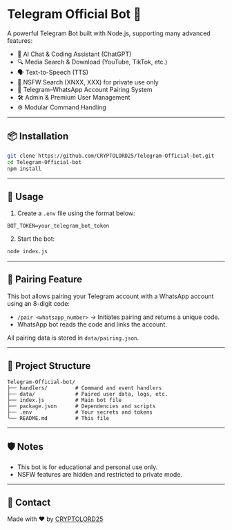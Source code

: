 # Telegram Official Bot 🤖

A powerful Telegram Bot built with Node.js, supporting many advanced features:

- 🧠 AI Chat & Coding Assistant (ChatGPT)
- 🔍 Media Search & Download (YouTube, TikTok, etc.)
- 🗣️ Text-to-Speech (TTS)
- 🔞 NSFW Search (XNXX, XXX) for private use only
- 🔗 Telegram–WhatsApp Account Pairing System
- 🛠️ Admin & Premium User Management
- ⚙️ Modular Command Handling

---

## 📦 Installation

```bash
git clone https://github.com/CRYPTOLORD25/Telegram-Official-bot.git
cd Telegram-Official-bot
npm install
```

---

## 🚀 Usage

1. Create a `.env` file using the format below:

```env
BOT_TOKEN=your_telegram_bot_token
```

2. Start the bot:

```bash
node index.js
```

---

## 🧾 Pairing Feature

This bot allows pairing your Telegram account with a WhatsApp account using an 8-digit code:

- `/pair <whatsapp_number>` → Initiates pairing and returns a unique code.
- WhatsApp bot reads the code and links the account.

All pairing data is stored in `data/pairing.json`.

---

## 📁 Project Structure

```
Telegram-Official-bot/
├── handlers/         # Command and event handlers
├── data/             # Paired user data, logs, etc.
├── index.js          # Main bot file
├── package.json      # Dependencies and scripts
├── .env              # Your secrets and tokens
└── README.md         # This file
```

---

## 🛡️ Notes

- This bot is for educational and personal use only.
- NSFW features are hidden and restricted to private mode.

---

## 💬 Contact

Made with ❤️ by [CRYPTOLORD25](https://github.com/CRYPTOLORD25)
